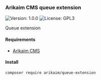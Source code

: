 ### Arikaim CMS queue extension
![Version: 1.0.0](https://img.shields.io/github/release/arikaim/queue-extension.svg)
![License: GPL3](https://img.shields.io/badge/License-GPLv3-blue.svg)


Queue extension


#### Requirements 
  * [Arikaim CMS](https://github.com/arikaim/arikaim)
  

#### Install

```sh
composer require arikaim/queue-extension
```
